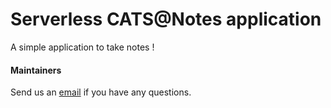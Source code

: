 # Serverless CATS@Notes application

A simple application to take notes !

#### Maintainers

Send us an [email][Email] if you have any questions.

[Email]: mailto:jean-pierre.cordeiro@ca-ts.fr


